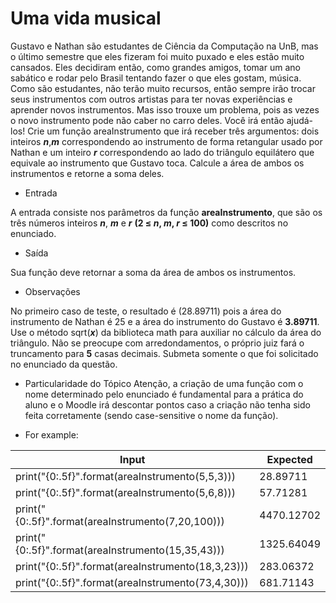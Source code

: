 # Uma vida musical
Gustavo e Nathan são estudantes de Ciência da Computação na UnB, mas o último semestre que eles fizeram foi muito puxado e eles estão muito cansados. Eles decidiram então, como grandes amigos, tomar um ano sabático e rodar pelo Brasil tentando fazer o que eles gostam, música. Como são estudantes, não terão muito recursos, então sempre irão trocar seus instrumentos com outros artistas para ter novas experiências e aprender novos instrumentos. Mas isso trouxe um problema, pois as vezes o novo instrumento pode não caber no carro deles. Você irá então ajudá-los! Crie um função areaInstrumento que irá receber três argumentos: dois inteiros **_n_**,**_m_** correspondendo ao instrumento de forma retangular usado por Nathan e um inteiro **_r_** correspondendo ao lado do triângulo equilátero que equivale ao instrumento que Gustavo toca. Calcule a área de ambos os instrumentos e retorne a soma deles.

* Entrada

A entrada consiste nos parâmetros da função **areaInstrumento**, que são os três números inteiros **_n_**, **_m_** e **_r_** **(2 ≤ _n_, _m_, _r_ ≤ 100)** como descritos no enunciado.

* Saída

Sua função deve retornar a soma da área de ambos os instrumentos.

* Observações

No primeiro caso de teste, o resultado é \(28.89711\) pois a área do instrumento de Nathan é 25 e a área do instrumento do Gustavo é **3.89711**. Use o método sqrt(**_x_**)  da biblioteca math para auxiliar no cálculo da área do triângulo.
Não se preocupe com arredondamentos, o próprio juiz fará o truncamento para **5** casas decimais.
Submeta somente o que foi solicitado no enunciado da questão.
* Particularidade do Tópico
Atenção, a criação de uma função com o nome determinado pelo enunciado é fundamental para a prática do aluno e o Moodle irá descontar pontos caso a criação não tenha sido feita corretamente (sendo case-sensitive o nome da função).


* For example:

Input|Expected
-----|--------
print("{0:.5f}".format(areaInstrumento(5,5,3)))|28.89711
print("{0:.5f}".format(areaInstrumento(5,6,8)))|57.71281
print("{0:.5f}".format(areaInstrumento(7,20,100)))|4470.12702
print("{0:.5f}".format(areaInstrumento(15,35,43)))|1325.64049
print("{0:.5f}".format(areaInstrumento(18,3,23)))|283.06372
print("{0:.5f}".format(areaInstrumento(73,4,30)))|681.71143
